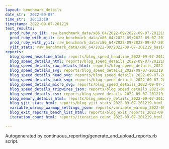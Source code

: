 ```yaml
---
layout: benchmark_details
date_str: '2022-09-07'
time_str: '20:12:19'
timestamp: 2022-09-07-201219
test_results:
  prod_ruby_no_jit: raw_benchmark_data/x86_64/2022-09/2022-09-07-201219_basic_benchmark_prod_ruby_no_jit.json
  prod_ruby_with_mjit: raw_benchmark_data/x86_64/2022-09/2022-09-07-201219_basic_benchmark_prod_ruby_with_mjit.json
  prod_ruby_with_yjit: raw_benchmark_data/x86_64/2022-09/2022-09-07-201219_basic_benchmark_prod_ruby_with_yjit.json
  yjit_stats: raw_benchmark_data/x86_64/2022-09/2022-09-07-201219_basic_benchmark_yjit_stats.json
reports:
  blog_speed_headline_html: reports/blog_speed_headline_2022-09-07-201219.html
  blog_speed_details_html: reports/blog_speed_details_2022-09-07-201219.html
  blog_speed_details_raw_details_html: reports/blog_speed_details_2022-09-07-201219.raw_details.html
  blog_speed_details_svg: reports/blog_speed_details_2022-09-07-201219.svg
  blog_speed_details_head_svg: reports/blog_speed_details_2022-09-07-201219.head.svg
  blog_speed_details_back_svg: reports/blog_speed_details_2022-09-07-201219.back.svg
  blog_speed_details_micro_svg: reports/blog_speed_details_2022-09-07-201219.micro.svg
  blog_speed_details_tripwires_json: reports/blog_speed_details_2022-09-07-201219.tripwires.json
  blog_speed_details_csv: reports/blog_speed_details_2022-09-07-201219.csv
  blog_memory_details_html: reports/blog_memory_details_2022-09-07-201219.html
  blog_yjit_stats_html: reports/blog_yjit_stats_2022-09-07-201219.html
  variable_warmup_warmup_settings_json: reports/variable_warmup_2022-09-07-201219.warmup_settings.json
  blog_exit_reports_bench_list_html: reports/blog_exit_reports_2022-09-07-201219.bench_list.html
  iteration_count_html: reports/iteration_count_2022-09-07-201219.html

---
```

Autogenerated by continuous_reporting/generate_and_upload_reports.rb script.

